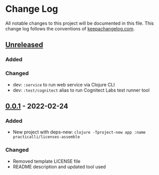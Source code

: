 # Change Log
All notable changes to this project will be documented in this file. This change log follows the conventions of [keepachangelog.com](http://keepachangelog.com/).

## [Unreleased]
### Added
### Changed
- dev: `:service` to run web service via Clojure CLI
- dev: `:test/cognitect` alias to run Cognitect Labs test runner tool


## [0.0.1] - 2022-02-24
### Added
- New project with deps-new: `clojure -Tproject-new app :name practicalli/licenses-assemble`
### Changed
- Removed template LICENSE file
- README description and updated tool used

[Unreleased]: https://github.com/practicalli/licenses-assemble/compare/0.0.1...HEAD
[0.0.1]: https://github.com/practicalli/licenses-assemble/compare/0.0.0...0.0.1
